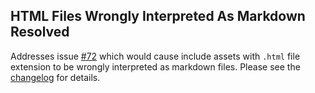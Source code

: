 <!--
template: articlepage
title: Trio v1.0.0-rc.2 | Trio Blog
appendToTarget: true
category: releases
tag: v1.0.0-rc.2
articleTitle: Trio v1.0.0-rc.2 (IKIGAI)
activeHeaderItem: 3
-->
## HTML Files Wrongly Interpreted As Markdown Resolved

Addresses issue <a target="_blank" href="https://github.com/4awpawz/trio/issues/72">#72</a> which would cause include assets with `.html` file extension to be wrongly interpreted as markdown files. Please see the <a target="_blank" href="https://github.com/4awpawz/trio/tree/master#v100-rc2-ikigai">changelog</a> for details.
<!-- end -->
